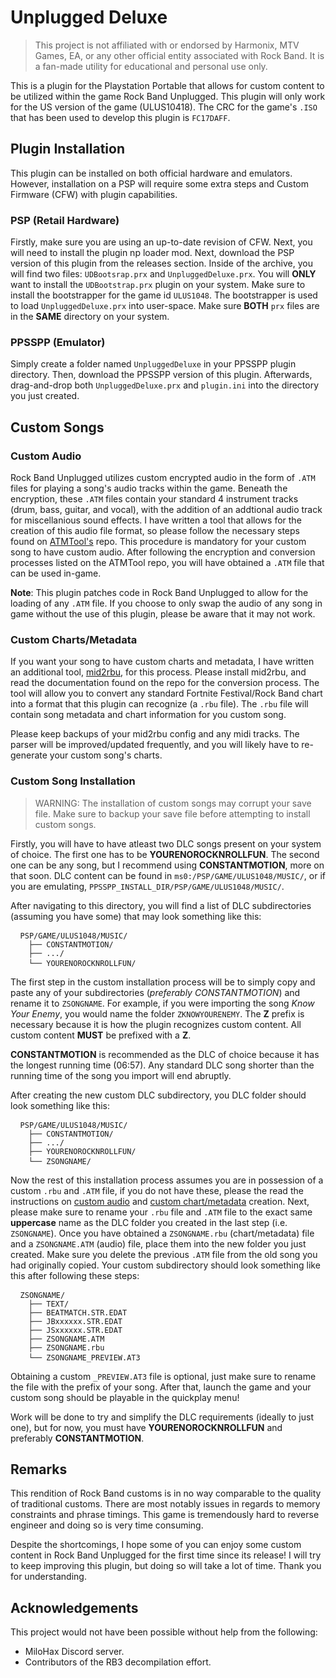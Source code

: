 # Unplugged Deluxe

> This project is not affiliated with or endorsed by Harmonix, MTV Games, EA, or any other official entity associated with Rock Band. It is a fan-made utility for educational and personal use only.

This is a plugin for the Playstation Portable that allows for custom content to be utilized within the game Rock Band Unplugged. This plugin will only work for the US version of the game (ULUS10418). The CRC for the game's `.ISO` that has been used to develop this plugin is `FC17DAFF`.

## Plugin Installation

This plugin can be installed on both official hardware and emulators. However, installation on a PSP will require some extra steps and Custom Firmware (CFW) with plugin capabilities.

### PSP (Retail Hardware)

Firstly, make sure you are using an up-to-date revision of CFW. Next, you will need to install the plugin np loader mod. Next, download the PSP version of this plugin from the releases section. Inside of the archive, you will find two files: `UDBootsrap.prx` and `UnpluggedDeluxe.prx`. You will **ONLY** want to install the `UDBootstrap.prx` plugin on your system. Make sure to install the bootstrapper for the game id `ULUS1048`. The bootstrapper is used to load  `UnpluggedDeluxe.prx` into user-space. Make sure **BOTH** `prx` files are in the **SAME** directory on your system.

### PPSSPP (Emulator)

Simply create a folder named `UnpluggedDeluxe` in your PPSSPP plugin directory. Then, download the PPSSPP version of this plugin. Afterwards, drag-and-drop both `UnpluggedDeluxe.prx` and `plugin.ini` into the directory you just created.

## Custom Songs

### Custom Audio
Rock Band Unplugged utilizes custom encrypted audio in the form of `.ATM` files for playing a song's audio tracks within the game. Beneath the encryption, these `.ATM` files contain your standard 4 instrument tracks (drum, bass, guitar, and vocal), with the addition of an addtional audio track for miscellanious sound effects. I have written a tool that allows for the creation of this audio file format, so please follow the necessary steps found on [ATMTool's](https://github.com/maodus/ATMTool) repo. This procedure is mandatory for your custom song to have custom audio. After following the encryption and conversion processes listed on the ATMTool repo, you will have obtained a `.ATM` file that can be used in-game.

**Note**: This plugin patches code in Rock Band Unplugged to allow for the loading of any `.ATM` file. If you choose to only swap the audio of any song in game without the use of this plugin, please be aware that it may not work.

### Custom Charts/Metadata
If you want your song to have custom charts and metadata, I have written an additional tool, [mid2rbu](https://github.com/maodus/mid2rbu), for this process. Please install mid2rbu, and read the documentation found on the repo for the conversion process. The tool will allow you to convert any standard Fortnite Festival/Rock Band chart into a format that this plugin can recognize (a `.rbu` file). The `.rbu` file will contain song metadata and chart information for you custom song.

Please keep backups of your mid2rbu config and any midi tracks. The parser will be improved/updated frequently, and you will likely have to re-generate your custom song's charts.

### Custom Song Installation
> WARNING: The installation of custom songs may corrupt your save file. Make sure to backup your save file before attempting to install custom songs.

Firstly, you will have to have atleast two DLC songs present on your system of choice. The first one has to be **YOURENOROCKNROLLFUN**. The second one can be any song, but I recommend using **CONSTANTMOTION**, more on that soon. DLC content can be found in `ms0:/PSP/GAME/ULUS1048/MUSIC/`, or if you are emulating, `PPSSPP_INSTALL_DIR/PSP/GAME/ULUS1048/MUSIC/`.

After navigating to this directory, you will find a list of DLC subdirectories (assuming you have some) that may look something like this:

<pre> <code> PSP/GAME/ULUS1048/MUSIC/
	├── CONSTANTMOTION/
	├── .../
	└── YOURENOROCKNROLLFUN/</code> </pre>


The first step in the custom installation process will be to simply copy and paste any of your subdirectories (*preferably CONSTANTMOTION*) and rename it to `ZSONGNAME`. For example, if you were importing the song *Know Your Enemy*, you would name the folder `ZKNOWYOURENEMY`. The **Z** prefix is necessary because it is how the plugin recognizes custom content. All custom content **MUST** be prefixed with a **Z**.

 **CONSTANTMOTION** is recommended as the DLC of choice because it has the longest running time (06:57). Any standard DLC song shorter than the running time of the song you import will end abruptly.

After creating the new custom DLC subdirectory, you DLC folder should look something like this:

<pre> <code> PSP/GAME/ULUS1048/MUSIC/
	├── CONSTANTMOTION/
	├── .../
	├── YOURENOROCKNROLLFUN/
	└── ZSONGNAME/</code> </pre>
 
Now the rest of this installation process assumes you are in possession of a custom `.rbu` and `.ATM` file, if you do not have these, please the read the instructions on [custom audio](https://github.com/maodus/UnpluggedDeluxe#custom-audio) and [custom chart/metadata](https://github.com/maodus/UnpluggedDeluxe#custom-chartsmetadata) creation. Next, please make sure to rename your `.rbu` file and `.ATM` file to the exact same **uppercase** name as the DLC folder you created in the last step (i.e. `ZSONGNAME`). Once you have obtained a `ZSONGNAME.rbu` (chart/metadata) file and a `ZSONGNAME.ATM` (audio) file, place them into the new folder you just created. Make sure you delete the previous `.ATM` file from the old song you had originally copied. Your custom subdirectory should look something like this after following these steps:

<pre> <code> ZSONGNAME/
	├── TEXT/
	├── BEATMATCH.STR.EDAT
	├── JBxxxxxx.STR.EDAT
	├── JSxxxxxx.STR.EDAT
	├── ZSONGNAME.ATM
	├── ZSONGNAME.rbu
	└── ZSONGNAME_PREVIEW.AT3</code> </pre>

Obtaining a custom `_PREVIEW.AT3` file is optional, just make sure to rename the file with the prefix of your song. After that, launch the game and your custom song should be playable in the quickplay menu!

Work will be done to try and simplify the DLC requirements (ideally to just one), but for now, you must have **YOURENOROCKNROLLFUN** and preferably **CONSTANTMOTION**.

## Remarks

This rendition of Rock Band customs is in no way comparable to the quality of traditional customs. There are most notably issues in regards to memory constraints and phrase timings. This game is tremendously hard to reverse engineer and doing so is very time consuming.

Despite the shortcomings, I hope some of you can enjoy some custom content in Rock Band Unplugged for the first time since its release! I will try to keep improving this plugin, but doing so will take a lot of time. Thank you for understanding.

## Acknowledgements

This project would not have been possible without help from the following:

- MiloHax Discord server.
- Contributors of the RB3 decompilation effort.

